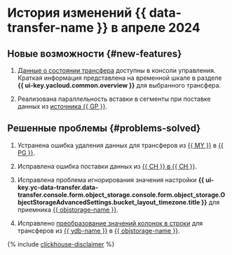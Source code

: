 # История изменений {{ data-transfer-name }} в апреле 2024

## Новые возможности {#new-features}

1. [Данные о состоянии трансфера](../operations/monitoring.md) доступны в консоли управления. Краткая информация представлена на временной шкале в разделе **{{ ui-key.yacloud.common.overview }}** для выбранного трансфера.


1. Реализована параллельность вставки в сегменты при поставке данных из [источника {{ GP }}](../operations/endpoint/source/greenplum.md).

## Решенные проблемы {#problems-solved}

1. Устранена ошибка удаления данных для трансферов из [{{ MY }}](../operations/endpoint/source/mysql.md) в [{{ PG }}](../operations/endpoint/target/postgresql.md).

1. Исправлена ошибка поставки данных из [{{ CH }} в {{ CH }}](../tutorials/managed-clickhouse.md).

1. Исправлена проблема игнорирования значения настройки **{{ ui-key.yc-data-transfer.data-transfer.console.form.object_storage.console.form.object_storage.ObjectStorageAdvancedSettings.bucket_layout_timezone.title }}** для приемника [{{ objstorage-name }}](../operations/endpoint/target/object-storage.md).

1. Исправлено [преобразование значений колонок в строки](../concepts/data-transformation.md#convert-to-string) для трансферов из [{{ ydb-name }}](../operations/endpoint/source/ydb.md) в [{{ objstorage-name }}](../operations/endpoint/target/object-storage.md).


{% include [clickhouse-disclaimer](../../_includes/clickhouse-disclaimer.md) %}